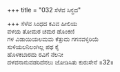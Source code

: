 +++
title = "032 ಸೆಳೆವ ಸಿನ್ಧದ"

+++
ಸೆಳೆವ ಸಿಂಧದ ಕವಿವ ಹೀಲಿಯ  
ವಳಯ ತೋಮರ ಚಮರ ಡೊಂಕಣಿ  
ಗಳ ವಿಡಾಯಿಯಲಮಮ ಕೆತ್ತುದು ಗಗನವಳ್ಳಿರಿಯೆ  
ಸುಳಿಯಲನಿಲಂಗಿಲ್ಲ ಪಥ ಕೈ  
ಹೊಳಕಬಾರದು ರವಿಗೆ ನೆಲನೀ  
ದಳವನಾನುವಡರಿದೆನಲು ಜೋಡಿಸಿತು ಕುರುಸೇನೆ      ॥32॥